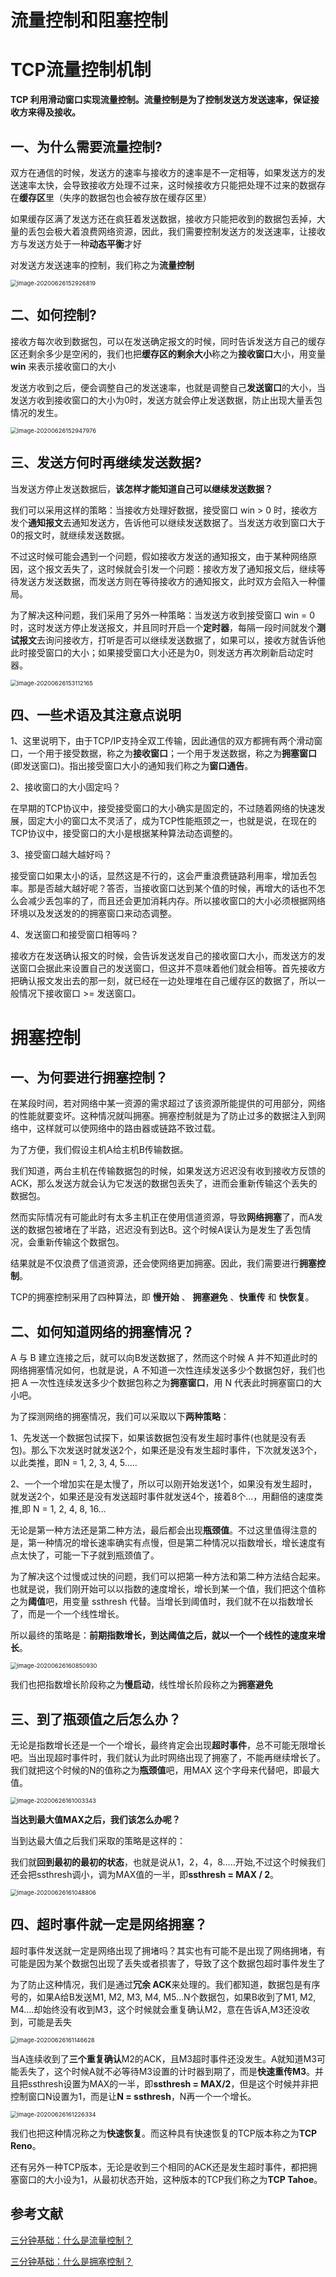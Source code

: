 # 流量控制和阻塞控制

# TCP流量控制机制

**TCP 利用滑动窗口实现流量控制。流量控制是为了控制发送方发送速率，保证接收方来得及接收。**

## 一、为什么需要流量控制?

双方在通信的时候，发送方的速率与接收方的速率是不一定相等，如果发送方的发送速率太快，会导致接收方处理不过来，这时候接收方只能把处理不过来的数据存在**缓存区**里（失序的数据包也会被存放在缓存区里）

如果缓存区满了发送方还在疯狂着发送数据，接收方只能把收到的数据包丢掉，大量的丢包会极大着浪费网络资源，因此，我们需要控制发送方的发送速率，让接收方与发送方处于一种**动态平衡**才好

对发送方发送速率的控制，我们称之为**流量控制**

<img src="E:/black user/Java/有道云截图/image-20200626152926819.png" alt="image-20200626152926819" style="zoom:67%;" />



## 二、如何控制?

接收方每次收到数据包，可以在发送确定报文的时候，同时告诉发送方自己的缓存区还剩余多少是空闲的，我们也把**缓存区的剩余大小**称之为**接收窗口**大小，用变量 **win** 来表示接收窗口的大小

发送方收到之后，便会调整自己的发送速率，也就是调整自己**发送窗口**的大小，当发送方收到接收窗口的大小为0时，发送方就会停止发送数据，防止出现大量丢包情况的发生。

<img src="E:/black user/Java/有道云截图/image-20200626152947976.png" alt="image-20200626152947976" style="zoom:67%;" />



## 三、发送方何时再继续发送数据?

当发送方停止发送数据后，**该怎样才能知道自己可以继续发送数据？**

我们可以采用这样的策略：当接收方处理好数据，接受窗口 win > 0 时，接收方发个**通知报文**去通知发送方，告诉他可以继续发送数据了。当发送方收到窗口大于0的报文时，就继续发送数据。

不过这时候可能会遇到一个问题，假如接收方发送的通知报文，由于某种网络原因，这个报文丢失了，这时候就会引发一个问题：接收方发了通知报文后，继续等待发送方发送数据，而发送方则在等待接收方的通知报文，此时双方会陷入一种僵局。

为了解决这种问题，我们采用了另外一种策略：当发送方收到接受窗口 win = 0 时，这时发送方停止发送报文，并且同时开启一个**定时器**，每隔一段时间就发个**测试报文**去询问接收方，打听是否可以继续发送数据了，如果可以，接收方就告诉他此时接受窗口的大小；如果接受窗口大小还是为0，则发送方再次刷新启动定时器。

<img src="E:/black user/Java/有道云截图/image-20200626153112165.png" alt="image-20200626153112165" style="zoom:67%;" />





## 四、一些术语及其注意点说明

​	1、这里说明下，由于TCP/IP支持全双工传输，因此通信的双方都拥有两个滑动窗口，一个用于接受数据，称之为**接收窗口**；一个用于发送数据，称之为**拥塞窗口**(即发送窗口)。指出接受窗口大小的通知我们称之为**窗口通告**。

2、接收窗口的大小固定吗？

在早期的TCP协议中，接受接受窗口的大小确实是固定的，不过随着网络的快速发展，固定大小的窗口太不灵活了，成为TCP性能瓶颈之一，也就是说，在现在的TCP协议中，接受窗口的大小是根据某种算法动态调整的。

3、接受窗口越大越好吗？

接受窗口如果太小的话，显然这是不行的，这会严重浪费链路利用率，增加丢包率。那是否越大越好呢？答否，当接收窗口达到某个值的时候，再增大的话也不怎么会减少丢包率的了，而且还会更加消耗内存。所以接收窗口的大小必须根据网络环境以及发送发的的拥塞窗口来动态调整。

4、发送窗口和接受窗口相等吗？

接收方在发送确认报文的时候，会告诉发送发自己的接收窗口大小，而发送方的发送窗口会据此来设置自己的发送窗口，但这并不意味着他们就会相等。首先接收方把确认报文发出去的那一刻，就已经在一边处理堆在自己缓存区的数据了，所以一般情况下接收窗口 >= 发送窗口。





# 拥塞控制

## 一、为何要进行拥塞控制？

在某段时间，若对网络中某一资源的需求超过了该资源所能提供的可用部分，网络的性能就要变坏。这种情况就叫拥塞。拥塞控制就是为了防止过多的数据注入到网络中，这样就可以使网络中的路由器或链路不致过载。



为了方便，我们假设主机A给主机B传输数据。

我们知道，两台主机在传输数据包的时候，如果发送方迟迟没有收到接收方反馈的ACK，那么发送方就会认为它发送的数据包丢失了，进而会重新传输这个丢失的数据包。

然而实际情况有可能此时有太多主机正在使用信道资源，导致**网络拥塞**了，而A发送的数据包被堵在了半路，迟迟没有到达B。这个时候A误认为是发生了丢包情况，会重新传输这个数据包。

结果就是不仅浪费了信道资源，还会使网络更加拥塞。因此，我们需要进行**拥塞控制**。

TCP的拥塞控制采用了四种算法，即 **慢开始** 、 **拥塞避免** 、**快重传** 和 **快恢复**。

## 二、如何知道网络的拥塞情况？

A 与 B 建立连接之后，就可以向B发送数据了，然而这个时候 A 并不知道此时的网络拥塞情况如何，也就是说，A 不知道一次性连续发送多少个数据包好，我们也把 A 一次性连续发送多少个数据包称之为**拥塞窗口**，用 N 代表此时拥塞窗口的大小吧。



为了探测网络的拥塞情况，我们可以采取以下**两种策略**：

1、先发送一个数据包试探下，如果该数据包没有发生超时事件(也就是没有丢包)。那么下次发送时就发送2个，如果还是没有发生超时事件，下次就发送3个，以此类推，即N = 1, 2, 3, 4, 5…..

2、一个一个增加实在是太慢了，所以可以刚开始发送1个，如果没有发生超时，就发送2个，如果还是没有发送超时事件就发送4个，接着8个…，用翻倍的速度类推,即 N = 1, 2, 4, 8, 16…



无论是第一种方法还是第二种方法，最后都会出现**瓶颈值**。不过这里值得注意的是，第一种情况的增长速率确实有点慢，但是第二种情况以指数增长，增长速度有点太快了，可能一下子就到瓶颈值了。

为了解决这个过慢或过快的问题，我们可以把第一种方法和第二种方法结合起来。也就是说，我们刚开始可以以指数的速度增长，增长到某一个值，我们把这个值称之为**阈值**吧，用变量 ssthresh 代替。当增长到阈值时，我们就不在以指数增长了，而是一个一个线性增长。

所以最终的策略是：**前期指数增长，到达阈值之后，就以一个一个线性的速度来增长**。

<img src="E:/black user/Java/有道云截图/image-20200626160850930.png" alt="image-20200626160850930" style="zoom:67%;" />

我们也把指数增长阶段称之为**慢启动**，线性增长阶段称之为**拥塞避免**





## 三、到了瓶颈值之后怎么办？

无论是指数增长还是一个一个增长，最终肯定会出现**超时事件**，总不可能无限增长吧。当出现超时事件时，我们就认为此时网络出现了拥塞了，不能再继续增长了。我们就把这个时候的N的值称之为**瓶颈值**吧，用MAX 这个字母来代替吧，即最大值。

<img src="E:/black user/Java/有道云截图/image-20200626161003343.png" alt="image-20200626161003343" style="zoom:67%;" />



**当达到最大值MAX之后，我们该怎么办呢？**

当到达最大值之后我们采取的策略是这样的：

我们就**回到最初的最初的状态**，也就是说从1，2，4，8…..开始,不过这个时候我们还会把ssthresh调小，调为MAX值的一半，即**ssthresh = MAX / 2**。

<img src="E:/black user/Java/有道云截图/image-20200626161048806.png" alt="image-20200626161048806" style="zoom:67%;" />



## 四、超时事件就一定是网络拥塞？

超时事件发送就一定是网络出现了拥堵吗？其实也有可能不是出现了网络拥堵，有可能是因为某个数据包出现了丢失或者损害了，导致了这个数据包超时事件发生了

为了防止这种情况，我们是通过**冗余 ACK**来处理的。我们都知道，数据包是有序号的，如果A给B发送M1, M2, M3, M4, M5…N个数据包，如果B收到了M1, M2, M4….却始终没有收到M3，这个时候就会重复确认M2，意在告诉A,M3还没收到，可能是丢失

<img src="E:/black user/Java/有道云截图/image-20200626161146628.png" alt="image-20200626161146628" style="zoom:67%;" />

当A连续收到了**三个重复确认**M2的ACK，且M3超时事件还没发生。A就知道M3可能丢失了，这个时候A就不必等待M3设置的计时器到期了，而是**快速重传M3**。并且把ssthresh设置为MAX的一半，即**ssthresh = MAX/2**，但是这个时候并非把控制窗口N设置为1，而是让**N = ssthresh**，N再一个一个增长。

<img src="E:/black user/Java/有道云截图/image-20200626161226334.png" alt="image-20200626161226334" style="zoom:67%;" />



我们也把这种情况称之为**快速恢复**。而这种具有快速恢复的TCP版本称之为**TCP Reno**。

还有另外一种TCP版本，无论是收到三个相同的ACK还是发生超时事件，都把拥塞窗口的大小设为1，从最初状态开始，这种版本的TCP我们称之为**TCP Tahoe**。









## 参考文献

[三分钟基础：什么是流量控制？](https://mp.weixin.qq.com/s?__biz=Mzg2NzA4MTkxNQ==&mid=2247486593&idx=2&sn=44bcbb94cb0f9011083db8284ceada81&scene=21#wechat_redirect)

[三分钟基础：什么是拥塞控制？](https://mp.weixin.qq.com/s?__biz=Mzg2NzA4MTkxNQ==&mid=2247486586&idx=2&sn=88e9835deb2c1b85ea42b5de13b81e72&scene=21#wechat_redirect)





